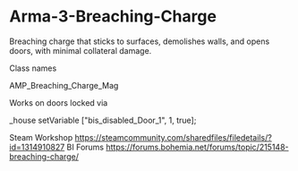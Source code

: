 # Arma-3-Breaching-Charge
Breaching charge that sticks to surfaces, demolishes walls, and opens doors, with minimal collateral damage.

Class names

AMP_Breaching_Charge_Mag

Works on doors locked via

_house setVariable ["bis_disabled_Door_1", 1, true];

Steam Workshop https://steamcommunity.com/sharedfiles/filedetails/?id=1314910827
BI Forums https://forums.bohemia.net/forums/topic/215148-breaching-charge/
